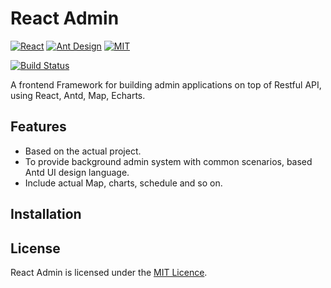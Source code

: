React Admin
========
[![React](https://img.shields.io/badge/react-^16.2.0-brightgreen.svg?style=flat-square)](https://github.com/facebook/react)
[![Ant Design](https://img.shields.io/badge/ant--design-^3.0.3-yellowgreen.svg?style=flat-square)](https://github.com/ant-design/ant-design)
[![MIT](https://img.shields.io/dub/l/vibe-d.svg?style=flat-square)](http://opensource.org/licenses/MIT)

[![Build Status](https://travis-ci.org/fachilles/react-admin.svg?branch=master)](https://travis-ci.org/fachilles/react-admin)



A frontend Framework for building admin applications on top of Restful API, using React, Antd, Map, Echarts.

## Features
* Based on the actual project.
* To provide background admin system with common scenarios, based Antd UI design language.
* Include actual Map, charts, schedule and so on.

## Installation


## License
React Admin is licensed under the [MIT Licence](https://github.com/marmelab/admin-on-rest/blob/master/LICENSE.md).

